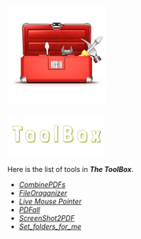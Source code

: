 ![The ToolBox](readme/27001-2-toolbox-hd.png)

![](readme/logo.png)

Here is the list of tools in ***The ToolBox***.

- *[CombinePDFs](CombinePDFs/ "script")*
- *[FileOraganizer](FileOrganizer/ "script")*
- *[Live Mouse Pointer]("LiveMousePointer"/ "script")*
- *[PDFall](PDFall/ "script")*
- *[ScreenShot2PDF](ScreenShot2PDF/ "script")*
- *[Set_folders_for_me](set_folders_for_me/ "script")*